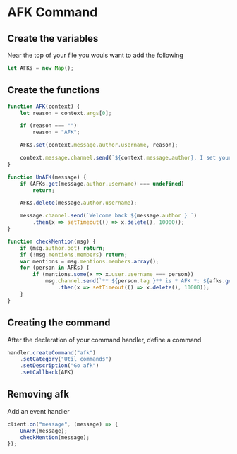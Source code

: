 # AFK Command
## Create the variables
Near the top of your file you wouls want to add the following
```js
let AFKs = new Map();
```

## Create the functions
```js
function AFK(context) {
    let reason = context.args[0];

    if (reason === "")
        reason = "AFK";

    AFKs.set(context.message.author.username, reason);

    context.message.channel.send(`${context.message.author}, I set your AFK: ${reason}`);
}

function UnAFK(message) {
    if (AFKs.get(message.author.username) === undefined)
        return;

    AFKs.delete(message.author.username);

    message.channel.send(`Welcome back ${message.author } `)
        .then(x => setTimeout(() => x.delete(), 10000));
}

function checkMention(msg) {
    if (msg.author.bot) return;
    if (!msg.mentions.members) return;
    var mentions = msg.mentions.members.array();
    for (person in AFKs) {
        if (mentions.some(x => x.user.username === person))
            msg.channel.send(`** ${person.tag }** is * AFK *: ${afks.get(person) } `)
                .then(x => setTimeout(() => x.delete(), 10000));
    }
}
```

## Creating the command
After the decleration of your command handler, define a command
```js
handler.createCommand("afk")
    .setCategory("Util commands")
    .setDescription("Go afk")
    .setCallback(AFK)
```

## Removing afk
Add an event handler
```js
client.on("message", (message) => {
    UnAFK(message);
    checkMention(message);
});
```